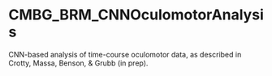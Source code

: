 # CMBG_BRM_CNNOculomotorAnalysis
CNN-based analysis of time-course oculomotor data, as described in Crotty, Massa, Benson, &amp; Grubb (in prep).
